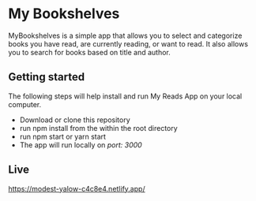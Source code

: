 # My Bookshelves

MyBookshelves is a simple app that allows you to select and categorize books you have read, are currently reading, or want to read.
It also allows you to search for books based on title and author.

## Getting started

The following steps will help install and run My Reads App on your local computer.
- Download or clone this repository
- run npm install from the within the root directory
- run npm start or yarn start
- The app will run locally on *port: 3000* 

## Live

https://modest-yalow-c4c8e4.netlify.app/

